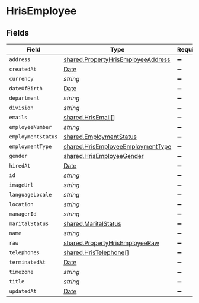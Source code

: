# HrisEmployee


## Fields

| Field                                                                                         | Type                                                                                          | Required                                                                                      | Description                                                                                   |
| --------------------------------------------------------------------------------------------- | --------------------------------------------------------------------------------------------- | --------------------------------------------------------------------------------------------- | --------------------------------------------------------------------------------------------- |
| `address`                                                                                     | [shared.PropertyHrisEmployeeAddress](../../models/shared/propertyhrisemployeeaddress.md)      | :heavy_minus_sign:                                                                            | N/A                                                                                           |
| `createdAt`                                                                                   | [Date](https://developer.mozilla.org/en-US/docs/Web/JavaScript/Reference/Global_Objects/Date) | :heavy_minus_sign:                                                                            | N/A                                                                                           |
| `currency`                                                                                    | *string*                                                                                      | :heavy_minus_sign:                                                                            | N/A                                                                                           |
| `dateOfBirth`                                                                                 | [Date](https://developer.mozilla.org/en-US/docs/Web/JavaScript/Reference/Global_Objects/Date) | :heavy_minus_sign:                                                                            | N/A                                                                                           |
| `department`                                                                                  | *string*                                                                                      | :heavy_minus_sign:                                                                            | N/A                                                                                           |
| `division`                                                                                    | *string*                                                                                      | :heavy_minus_sign:                                                                            | N/A                                                                                           |
| `emails`                                                                                      | [shared.HrisEmail](../../models/shared/hrisemail.md)[]                                        | :heavy_minus_sign:                                                                            | N/A                                                                                           |
| `employeeNumber`                                                                              | *string*                                                                                      | :heavy_minus_sign:                                                                            | N/A                                                                                           |
| `employmentStatus`                                                                            | [shared.EmploymentStatus](../../models/shared/employmentstatus.md)                            | :heavy_minus_sign:                                                                            | N/A                                                                                           |
| `employmentType`                                                                              | [shared.HrisEmployeeEmploymentType](../../models/shared/hrisemployeeemploymenttype.md)        | :heavy_minus_sign:                                                                            | N/A                                                                                           |
| `gender`                                                                                      | [shared.HrisEmployeeGender](../../models/shared/hrisemployeegender.md)                        | :heavy_minus_sign:                                                                            | N/A                                                                                           |
| `hiredAt`                                                                                     | [Date](https://developer.mozilla.org/en-US/docs/Web/JavaScript/Reference/Global_Objects/Date) | :heavy_minus_sign:                                                                            | N/A                                                                                           |
| `id`                                                                                          | *string*                                                                                      | :heavy_minus_sign:                                                                            | N/A                                                                                           |
| `imageUrl`                                                                                    | *string*                                                                                      | :heavy_minus_sign:                                                                            | N/A                                                                                           |
| `languageLocale`                                                                              | *string*                                                                                      | :heavy_minus_sign:                                                                            | N/A                                                                                           |
| `location`                                                                                    | *string*                                                                                      | :heavy_minus_sign:                                                                            | N/A                                                                                           |
| `managerId`                                                                                   | *string*                                                                                      | :heavy_minus_sign:                                                                            | N/A                                                                                           |
| `maritalStatus`                                                                               | [shared.MaritalStatus](../../models/shared/maritalstatus.md)                                  | :heavy_minus_sign:                                                                            | N/A                                                                                           |
| `name`                                                                                        | *string*                                                                                      | :heavy_minus_sign:                                                                            | N/A                                                                                           |
| `raw`                                                                                         | [shared.PropertyHrisEmployeeRaw](../../models/shared/propertyhrisemployeeraw.md)              | :heavy_minus_sign:                                                                            | N/A                                                                                           |
| `telephones`                                                                                  | [shared.HrisTelephone](../../models/shared/hristelephone.md)[]                                | :heavy_minus_sign:                                                                            | N/A                                                                                           |
| `terminatedAt`                                                                                | [Date](https://developer.mozilla.org/en-US/docs/Web/JavaScript/Reference/Global_Objects/Date) | :heavy_minus_sign:                                                                            | N/A                                                                                           |
| `timezone`                                                                                    | *string*                                                                                      | :heavy_minus_sign:                                                                            | N/A                                                                                           |
| `title`                                                                                       | *string*                                                                                      | :heavy_minus_sign:                                                                            | N/A                                                                                           |
| `updatedAt`                                                                                   | [Date](https://developer.mozilla.org/en-US/docs/Web/JavaScript/Reference/Global_Objects/Date) | :heavy_minus_sign:                                                                            | N/A                                                                                           |